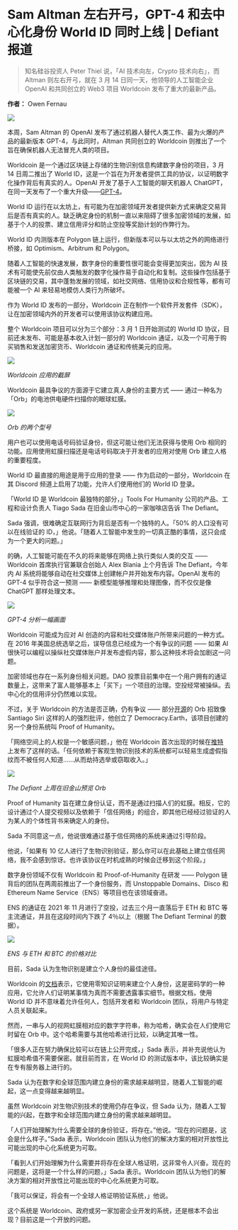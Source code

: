 # Sam Altman 左右开弓，GPT-4 和去中心化身份 World ID 同时上线 | Defiant 报道

> 知名硅谷投资人 Peter Thiel 说，「AI 技术向左，Crypto 技术向右」，而 Altman 则左右开弓，就在 3 月 14 日同一天，他领导的人工智能企业 OpenAI 和共同创立的 Web3 项目 Worldcoin 发布了重大的最新产品。

**作者：** Owen Fernau

![](./01.jpeg)

本周，Sam Altman 的 OpenAI 发布了通过机器人替代人类工作、最为火爆的产品的最新版本 GPT-4，与此同时，Altman 共同创立的 Worldcoin 则推出了一个旨在确保机器人无法冒充人类的项目。

Worldcoin 是一个通过区块链上存储的生物识别信息构建数字身份的项目，3 月 14 日周二推出了 World ID，这是一个旨在为开发者提供工具的协议，以证明数字化操作背后有真实的人。OpenAI 开发了基于人工智能的聊天机器人 ChatGPT，在同一天发布了一个重大升级——[GPT-4](https://openai.com/research/gpt-4)。

World ID 运行在以太坊上，有可能为在加密领域开发者提供新方式来确定交易背后是否有真实的人。缺乏确定身份的机制一直以来阻碍了很多加密领域的发展，如基于个人的投票、建立信用评分和防止空投等奖励计划的作弊行为。

World ID 内测版本在 Polygon 链上运行，但新版本可以与以太坊之外的网络进行桥接，如 Optimism、Arbitrum 和 Polygon。

随着人工智能的快速发展，数字身份的重要性很可能会变得更加突出，因为 AI 技术有可能使先前仅由人类触发的数字化操作易于自动化和复制。这些操作包括基于区块链的交易，其中蓬勃发展的领域，如社交网络、信用协议和合规性等，都有可能被一个 AI 来轻易地模仿人类行为所破坏。

作为 World ID 发布的一部分，Worldcoin 正在制作一个软件开发套件（SDK），让在加密领域内外的开发者可以使用该协议构建应用。

整个 Worldcoin 项目可以分为三个部分：3 月 1 日开始测试的 World ID 协议，目前还未发布、可能是基本收入计划一部分的 Worldcoin 通证，以及一个可用于购买销售和发送加密货币、Worldcoin 通证和传统美元的应用。

![](./02.jpeg)

_Worldcoin 应用的截屏_

Worldcoin 最具争议的方面源于它建立真人身份的主要方式 —— 通过一种名为「Orb」的电池供电硬件扫描你的眼球虹膜。

![](./03.jpeg)

_Orb 的两个型号_

用户也可以使用电话号码验证身份，但这可能让他们无法获得与使用 Orb 相同的功能。应用使用虹膜扫描还是电话号码取决于开发者的应用对使用 Orb 建立人格的重要程度。

World ID 最直接的用途是用于应用的登录 —— 作为启动的一部分，Worldcoin 在其 Discord 频道上启用了功能，允许人们使用他们的 World ID 登录。

「World ID 是 Worldcoin 最独特的部分，」Tools For Humanity 公司的产品、工程和设计负责人 Tiago Sada 在旧金山市中心的一家咖啡店告诉 The Defiant。

Sada 强调，很难确定互联网行为背后是否有一个独特的人。「50% 的人口没有可以在线验证的 ID，」他说。「随着人工智能中发生的一切真正酷的事情，这只会成为一个更大的问题。」

的确，人工智能可能在不久的将来能够在网络上执行类似人类的交互 —— Worldcoin 首席执行官兼联合创始人 Alex Blania 上个月告诉 The Defiant，今年内 AI 系统将能够自动在社交媒体上创建帐户并开始发布内容。OpenAI 发布的 GPT-4 似乎符合这一预测 —— 新模型能够推理和处理图像，而不仅仅是像 ChatGPT 那样处理文本。

![](./04.png)

_GPT-4 分析一幅画面_

Worldcoin 可能成为应对 AI 创造的内容和社交媒体账户所带来问题的一种方式。在 2016 年美国总统选举之后，误导信息已经成为一个有争议的问题 —— 如果 AI 很快可以编程以操纵社交媒体账户并发布虚假内容，那么这种技术将会加剧这一问题。

加密领域也存在一系列身份相关问题。DAO 投票目前集中在一个用户拥有的通证数量上，这带来了富人能够基本上「买下」一个项目的治理。空投经常被操纵。去中心化的信用评分仍然难以实现。

不过，关于 Worldcoin 的方法是否正确，仍有争议 —— 部分[开源](https://github.com/worldcoin/orb-hardware)的 Orb 招致像 Santiago Siri 这样的人的强烈批评，他创立了 Democracy.Earth，该项目创建的另一个身份系统叫 Proof of Humanity。

「网络空间上的人权是一个敏感问题，」他在 Worldcoin 首次出现的时候在[推特](<(https://twitter.com/santisiri/status/1451228320553742344)>) 上发布了这样的话。「任何依赖于客观生物识别技术的系统都可以轻易生成虚假指纹而不被任何人知道……从而劫持选举或窃取收入。」

![](./05.jpeg)

_The Defiant 上周在旧金山预览 Orb_

Proof of Humanity 旨在建立身份认证，而不是通过扫描人们的虹膜。相反，它的设计通过个人提交视频以及依赖于「信任网络」的组合，即其他已经经过验证的人为某人的个体性背书来确定人的身份。

Sada 不同意这一点，他说很难通过基于信任网络的系统来通过引导阶段。

他说，「如果有 10 亿人进行了生物识别验证，那么你可以在此基础上建立信任网络，我不会感到惊讶。也许该协议在时机成熟的时候会迁移到这个阶段。」

数字身份领域不仅有 Worldcoin 和 Proof-of-Humanity 在研发 —— Polygon 链背后的团队在两周前推出了一个身份服务，而 Unstoppable Domains、Disco 和 Ethereum Name Service（ENS）等项目也在该领域奋进。

ENS 的通证在 2021 年 11 月进行了空投，过去三个月一直落后于 ETH 和 BTC 等主流通证，并且在这段时间内下跌了 4％以上（根据 The Defiant Terminal 的数据）。

![](06.png)

_ENS 与 ETH 和 BTC 的价格对比_

目前，Sada 认为生物识别是建立个人身份的最佳途径。

Worldcoin 的[文档](https://docs.worldcoin.org/advanced/privacy)表示，它使用零知识证明来建立个人身份，这是密码学的一种应用，它允许人们证明某事情为真而不需要透露事实细节。根据文档，使用 World ID 并不意味着允许任何人，包括开发者和 Worldcoin 团队，将用户与特定人员关联起来。

然而，一串与人的视网虹膜相对应的数字字符串，称为哈希，确实会在人们使用它时留在 Orb 中。这个哈希需要与其他哈希进行比较，以确定其唯一性。

「很多人正在努力确保比较可以在链上公开完成，」Sada 表示，并补充说他认为虹膜哈希值不需要保密。就目前而言，在 World ID 的测试版本中，该比较确实是在专有服务器上进行的。

Sada 认为在数字和全球范围内建立身份的需求越来越明显，随着人工智能的崛起，这一点变得越来越明显。

虽然 Worldcoin 对生物识别技术的使用仍存在争议，但 Sada 认为，随着人工智能的兴起，在数字和全球范围内建立身份的需求越来越明显。

「人们开始理解为什么需要全球的身份验证，将存在。”他说。“现在的问题是，这会是什么样子。”Sada 表示，Worldcoin 团队认为他们的解决方案的相对开放性比可能出现的中心化系统更为可取。

「看到人们开始理解为什么需要并将存在全球人格证明，这非常令人兴奋。现在的问题是，这将是一个什么样的问题，」Sada 表示。Worldcoin 团队认为他们的解决方案的相对开放性比可能出现的中心化系统更为可取。

「我可以保证，将会有一个全球人格证明验证系统，」他说。

这个系统是 Worldcoin、政府或另一家加密企业开发的系统，还是根本不会出现？目前这是一个开放的问题。
